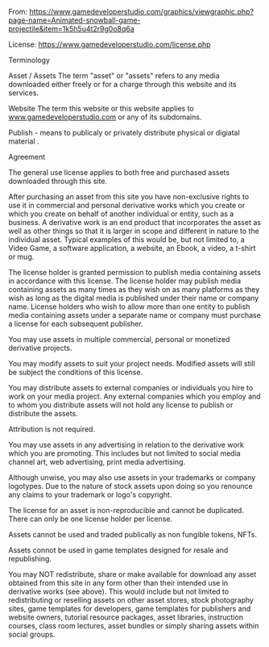 From: https://www.gamedeveloperstudio.com/graphics/viewgraphic.php?page-name=Animated-snowball-game-projectile&item=1k5h5u4t2r9g0o8q6a

License: 
https://www.gamedeveloperstudio.com/license.php

Terminology

Asset / Assets The term "asset" or "assets" refers to any media downloaded either freely or for a charge through this website and its services.

Website The term this website or this website applies to www.gamedeveloperstudio.com or any of its subdomains.

Publish - means to publicaly or privately distribute physical or digiatal material .


Agreement

The general use license applies to both free and purchased assets downloaded through this site.

After purchasing an asset from this site you have non-exclusive rights to use it in commercial and personal derivative works which you create or which you create on behalf of another individual or entity, such as a business.
A derivative work is an end product that incorporates the asset as well as other things so that it is larger in scope and different in nature to the individual asset. Typical examples of this would be, but not limited to, a Video Game, a software application, a website, an Ebook, a video, a t-shirt or mug.

The license holder is granted permission to publish media containing assets in accordance with this license. The license holder may publish media containing assets as many times as they wish on as many platforms as they wish as long as the digital media is published under their name or company name. License holders who wish to allow more than one entity to publish media containing assets under a separate name or company must purchase a license for each subsequent publisher.

You may use assets in multiple commercial, personal or monetized derivative projects.

You may modify assets to suit your project needs. Modified assets will still be subject the conditions of this license.

You may distribute assets to external companies or individuals you hire to work on your media project. Any external companies which you employ and to whom you distribute assets will not hold any license to publish or distribute the assets.

Attribution is not required.

You may use assets in any advertising in relation to the derivative work which you are promoting. This includes but not limited to social media channel art, web advertising, print media advertising.

Although unwise, you may also use assets in your trademarks or company logotypes. Due to the nature of stock assets upon doing so you renounce any claims to your trademark or logo's copyright.

The license for an asset is non-reproducible and cannot be duplicated. There can only be one license holder per license.

Assets cannot be used and traded publically as non fungible tokens, NFTs.

Assets connot be used in game templates designed for resale and republishing.

You may NOT redistribute, share or make available for download any asset obtained from this site in any form other than their intended use in derivative works (see above). This would include but not limited to redistributing or reselling assets on other asset stores, stock photography sites, game templates for developers, game templates for publishers and website owners, tutorial resource packages, asset libraries, instruction courses, class room lectures, asset bundles or simply sharing assets within social groups.